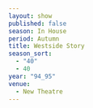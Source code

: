 ```yaml
---
layout: show
published: false
season: In House
period: Autumn
title: Westside Story
season_sort: 
  - "40"
  - 40
year: "94_95"
venue: 
  - New Theatre
---
```


